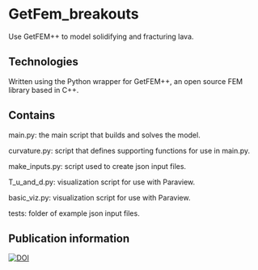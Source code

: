 # GetFem_breakouts
Use GetFEM++ to model solidifying and fracturing lava. 

## Technologies
Written using the Python wrapper for GetFEM++, an open source FEM library based in C++. 

## Contains

main.py: the main script that builds and solves the model.

curvature.py: script that defines supporting functions for use in main.py.

make\_inputs.py: script used to create json input files.

T\_u\_and\_d.py: visualization script for use with Paraview.

basic\_viz.py: visualization script for use with Paraview.

tests: folder of example json input files.

## Publication information
[![DOI](https://zenodo.org/badge/394345719.svg)](https://zenodo.org/badge/latestdoi/394345719)

